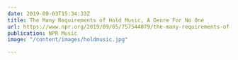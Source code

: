 ```yaml
---
date: 2019-09-03T15:34:33Z
title: The Many Requirements of Hold Music, A Genre For No One
url: https://www.npr.org/2019/09/05/757544079/the-many-requirements-of-hold-music-a-genre-for-no-one
publication: NPR Music
image: "/content/images/holdmusic.jpg"

---
```

